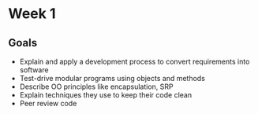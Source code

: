 <h1>Week 1</h1>

<h2>Goals</h2>

* Explain and apply a development process to convert requirements into software
* Test-drive modular programs using objects and methods
* Describe OO principles like encapsulation, SRP
* Explain techniques they use to keep their code clean
* Peer review code
